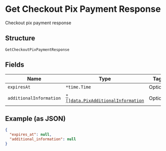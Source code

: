 
# Get Checkout Pix Payment Response

Checkout pix payment response

## Structure

`GetCheckoutPixPaymentResponse`

## Fields

| Name | Type | Tags | Description |
|  --- | --- | --- | --- |
| `expiresAt` | `*time.Time` | Optional | Expires at |
| `additionalInformation` | [`*[]data.PixAdditionalInformation`](../../doc/models/pix-additional-information.md) | Optional | Additional information |

## Example (as JSON)

```json
{
  "expires_at": null,
  "additional_information": null
}
```


